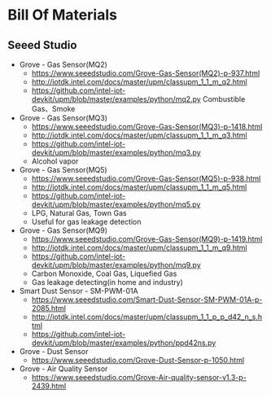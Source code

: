 # Bill Of Materials
 
## Seeed Studio

- Grove - Gas Sensor(MQ2)
  - https://www.seeedstudio.com/Grove-Gas-Sensor(MQ2)-p-937.html
  - http://iotdk.intel.com/docs/master/upm/classupm_1_1_m_q2.html
  - https://github.com/intel-iot-devkit/upm/blob/master/examples/python/mq2.py
Combustible Gas、Smoke
- Grove - Gas Sensor(MQ3)
  - https://www.seeedstudio.com/Grove-Gas-Sensor(MQ3)-p-1418.html
  - http://iotdk.intel.com/docs/master/upm/classupm_1_1_m_q3.html
  - https://github.com/intel-iot-devkit/upm/blob/master/examples/python/mq3.py
  - Alcohol vapor
- Grove - Gas Sensor(MQ5)
  - https://www.seeedstudio.com/Grove-Gas-Sensor(MQ5)-p-938.html
  - http://iotdk.intel.com/docs/master/upm/classupm_1_1_m_q5.html
  - https://github.com/intel-iot-devkit/upm/blob/master/examples/python/mq5.py
  - LPG, Natural Gas, Town Gas
  - Useful for gas leakage detection
- Grove - Gas Sensor(MQ9)
  - https://www.seeedstudio.com/Grove-Gas-Sensor(MQ9)-p-1419.html
  - http://iotdk.intel.com/docs/master/upm/classupm_1_1_m_q9.html
  - https://github.com/intel-iot-devkit/upm/blob/master/examples/python/mq9.py
  - Carbon Monoxide, Coal Gas, Liquefied Gas
  - Gas leakage detecting(in home and industry)
- Smart Dust Sensor - SM-PWM-01A
  - https://www.seeedstudio.com/Smart-Dust-Sensor-SM-PWM-01A-p-2085.html
  - http://iotdk.intel.com/docs/master/upm/classupm_1_1_p_p_d42_n_s.html
  - https://github.com/intel-iot-devkit/upm/blob/master/examples/python/ppd42ns.py
- Grove - Dust Sensor
  - https://www.seeedstudio.com/Grove-Dust-Sensor-p-1050.html
- Grove - Air Quality Sensor
  - https://www.seeedstudio.com/Grove-Air-quality-sensor-v1.3-p-2439.html

